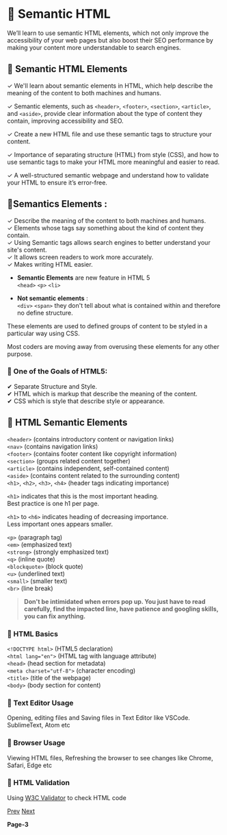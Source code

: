 # 🚀 Semantic HTML

We’ll learn to use semantic HTML elements, which not only improve the accessibility of your web pages but also boost their SEO performance 
by making your content more understandable to search engines. <br/>

## 📍 Semantic HTML Elements

✓ We'll learn about semantic elements in HTML, which help describe the meaning of the content to both machines and humans. <br/>

✓ Semantic elements, such as ```<header>```, ```<footer>```, ```<section>```, ```<article>```, and ```<aside>```, provide clear information about the type of content
they contain, improving accessibility and SEO. <br/>

✓ Create a new HTML file and use these semantic tags to structure your content. <br/>

✓ Importance of separating structure (HTML) from style (CSS), and how to use semantic tags to make your HTML more meaningful and easier to read. <br/>

✓ A well-structured semantic webpage and understand how to validate your HTML to ensure it’s error-free. <br/>


## 📍Semantics Elements : 

✓ Describe the meaning of the content to both machines and humans. <br/>
✓ Elements whose tags say something about  the kind of content they contain. <br/>
✓ Using Semantic tags allows search engines to better understand your site's content. <br/>
✓ It allows screen readers to work more accurately. <br/>
✓ Makes writing HTML easier. <br/>

- **Semantic Elements** are new feature in HTML 5 <br/>
  ```<head>``` ```<p>``` ```<li>```

- **Not semantic elements** : <br/>
  ```<div>``` ```<span>``` they don't tell about what is  contained within and therefore no define structure. <br/>

These elements are used to defined groups of content to be styled in a particular way using CSS. <br/>

Most coders are moving away from overusing these elements for any other purpose. <br/>

### 🎁 One of the Goals of HTML5:

✔ Separate Structure and  Style. <br/>
✔ HTML which is markup that describe the meaning of the content. <br/>
✔ CSS which is style that describe style or appearance. <br/> 

## 📍 HTML Semantic Elements

```<header>``` (contains introductory content or navigation links) <br/>
```<nav>``` (contains navigation links) <br/>
```<footer>``` (contains footer content like copyright information) <br/>
```<section>``` (groups related content together) <br/>
```<article>``` (contains independent, self-contained content) <br/>
```<aside>``` (contains content related to the surrounding content) <br/>
```<h1>```, ```<h2>```, ```<h3>```, ```<h4>``` (header tags indicating importance) <br/>

```<h1>``` indicates that this is the most important heading. <br/>
  Best practice is one h1 per page. <br/>

```<h1>``` to ```<h6>``` indicates heading of decreasing importance. <br/>
  Less important ones appears smaller. <br/>

```<p>``` (paragraph tag) <br/>
```<em>``` (emphasized text) <br/>
```<strong>``` (strongly emphasized text) <br/>
```<q>``` (inline quote) <br/>
```<blockquote>``` (block quote) <br/>
```<u>``` (underlined text) <br/>
```<small>``` (smaller text) <br/>
```<br>``` (line break) <br/>

> **Don't be intimidated when errors pop up. You just have to read carefully, find the impacted line, have patience and googling skills, you can fix anything.**

### 📍 HTML Basics
```<!DOCTYPE html>``` (HTML5 declaration) <br/>
```<html lang="en">``` (HTML tag with language attribute) <br/>
```<head>``` (head section for metadata) <br/>
```<meta charset="utf-8">``` (character encoding) <br/>
```<title>``` (title of the webpage) <br/>
```<body>``` (body section for content) <br/>

### 📍 Text Editor Usage

Opening, editing files and Saving files in Text Editor like VSCode. SublimeText, Atom etc 

### 📍 Browser Usage

Viewing HTML files, Refreshing the browser to see changes like Chrome, Safari, Edge etc

### 📍 HTML Validation

Using [W3C Validator](https://validator.w3.org/) to check HTML code

[Prev]() [Next]()

**Page-3**
